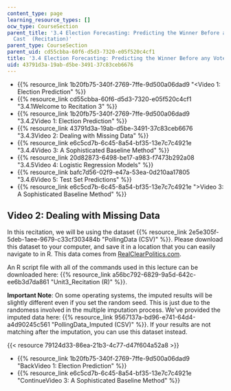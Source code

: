 ```yaml
---
content_type: page
learning_resource_types: []
ocw_type: CourseSection
parent_title: '3.4 Election Forecasting: Predicting the Winner Before any Votes are
  Cast  (Recitation)'
parent_type: CourseSection
parent_uid: cd55cbba-60f6-d5d3-7320-e05f520c4cf1
title: '3.4 Election Forecasting: Predicting the Winner Before any Votes are Cast  (Recitation)'
uid: 43791d3a-19ab-d5be-3491-37c83ceb6676
---
```


*   {{% resource_link 1b20fb75-340f-2769-7ffe-9d500a06dad9 "\<Video 1: Election Prediction" %}}
*   {{% resource_link cd55cbba-60f6-d5d3-7320-e05f520c4cf1 "3.4.1Welcome to Recitation 3" %}}
*   {{% resource_link 1b20fb75-340f-2769-7ffe-9d500a06dad9 "3.4.2Video 1: Election Prediction" %}}
*   {{% resource_link 43791d3a-19ab-d5be-3491-37c83ceb6676 "3.4.3Video 2: Dealing with Missing Data" %}}
*   {{% resource_link e6c5cd7b-6c45-8a54-bf35-13e7c7c4921e "3.4.4Video 3: A Sophisticated Baseline Method" %}}
*   {{% resource_link 20d82873-6498-be17-a983-f7473b292a08 "3.4.5Video 4: Logistic Regression Models" %}}
*   {{% resource_link bafc7d56-02f9-e47a-53ea-0d210aa17805 "3.4.6Video 5: Test Set Predictions" %}}
*   {{% resource_link e6c5cd7b-6c45-8a54-bf35-13e7c7c4921e "\>Video 3: A Sophisticated Baseline Method" %}}

Video 2: Dealing with Missing Data
----------------------------------

In this recitation, we will be using the dataset {{% resource_link 2e5e305f-5deb-1aee-9679-c33cf303484b "PollingData (CSV)" %}}. Please download this dataset to your computer, and save it in a location that you can easily navigate to in R. This data comes from [RealClearPolitics.com](http://www.realclearpolitics.com/).

An R script file with all of the commands used in this lecture can be downloaded here: {{% resource_link a56bc792-6829-9a5d-642c-ee6b3d7da861 "Unit3\_Recitation (R)" %}}.

**Important Note**: On some operating systems, the imputed results will be slightly different even if you set the random seed. This is just due to the randomess involved in the multiple imputation process. We've provided the imputed data here: {{% resource_link 9567137a-bd96-e741-64d4-a4d90245c561 "PollingData\_Imputed (CSV)" %}}. If your results are not matching after the imputation, you can use this dataset instead.

{{< resource 79124d33-86ea-21b3-4c77-d47f604a52a8 >}}

*   {{% resource_link 1b20fb75-340f-2769-7ffe-9d500a06dad9 "BackVideo 1: Election Prediction" %}}
*   {{% resource_link e6c5cd7b-6c45-8a54-bf35-13e7c7c4921e "ContinueVideo 3: A Sophisticated Baseline Method" %}}
